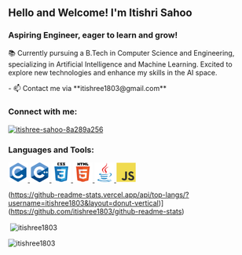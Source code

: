 <h2 align="left">Hello and Welcome! I'm Itishri Sahoo</h2>
<h3 align="left">Aspiring Engineer, eager to learn and grow!</h3>
<p>📚 Currently pursuing a B.Tech in Computer Science and Engineering, specializing in Artificial Intelligence and Machine Learning. Excited to explore new technologies and enhance my skills in the AI space.</p>
- 📫 Contact me via **itishree1803@gmail.com**

<h3 align="left">Connect with me:</h3>
<p>
<a href="https://linkedin.com/in/itishree-sahoo-8a289a256" target="blank"><img align="center" src="https://raw.githubusercontent.com/rahuldkjain/github-profile-readme-generator/master/src/images/icons/Social/linked-in-alt.svg" alt="itishree-sahoo-8a289a256" height="30" width="40" /></a>
</p>

<h3 align="left">Languages and Tools:</h3>
<p align="left"> <a href="https://www.cprogramming.com/" target="_blank" rel="noreferrer"> <img src="https://raw.githubusercontent.com/devicons/devicon/master/icons/c/c-original.svg" alt="c" width="40" height="40"/> </a> <a href="https://www.w3schools.com/cpp/" target="_blank" rel="noreferrer"> <img src="https://raw.githubusercontent.com/devicons/devicon/master/icons/cplusplus/cplusplus-original.svg" alt="cplusplus" width="40" height="40"/> </a> <a href="https://www.w3schools.com/css/" target="_blank" rel="noreferrer"> <img src="https://raw.githubusercontent.com/devicons/devicon/master/icons/css3/css3-original-wordmark.svg" alt="css3" width="40" height="40"/> </a> <a href="https://www.w3.org/html/" target="_blank" rel="noreferrer"> <img src="https://raw.githubusercontent.com/devicons/devicon/master/icons/html5/html5-original-wordmark.svg" alt="html5" width="40" height="40"/> </a> <a href="https://www.java.com" target="_blank" rel="noreferrer"> <img src="https://raw.githubusercontent.com/devicons/devicon/master/icons/java/java-original.svg" alt="java" width="40" height="40"/> </a> <a href="https://developer.mozilla.org/en-US/docs/Web/JavaScript" target="_blank" rel="noreferrer"> <img src="https://raw.githubusercontent.com/devicons/devicon/master/icons/javascript/javascript-original.svg" alt="javascript" width="40" height="40"/> </a> </p>

(https://github-readme-stats.vercel.app/api/top-langs/?username=itishree1803&layout=donut-vertical)](https://github.com/itishree1803/github-readme-stats)

<p>&nbsp;<img align="center" src="https://github-readme-stats.vercel.app/api?username=itishree1803&show_icons=true&locale=en" alt="itishree1803" /></p>

<p><img align="center" src="https://github-readme-streak-stats.herokuapp.com/?user=itishree1803&" alt="itishree1803" /></p>
